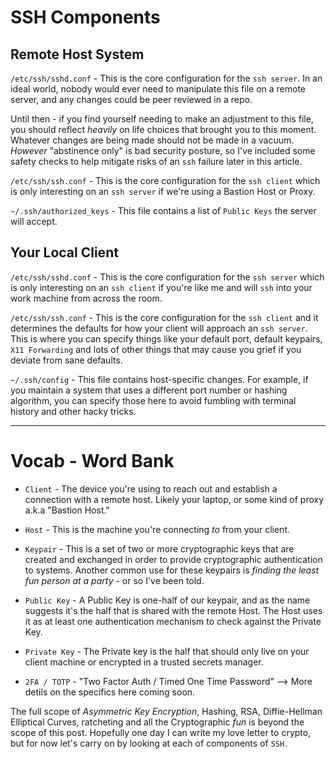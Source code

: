 # SSH Components

## Remote Host System

`/etc/ssh/sshd.conf` - This is the core configuration for the `ssh server`. In an ideal world, nobody would ever need to manipulate this file on a remote server, and any changes could be peer reviewed in a repo.

Until then - if you find yourself needing to make an adjustment to this file, you should reflect _heavily_ on life choices that brought you to this moment. Whatever changes are being made should not be made in a vacuum. _However_ "abstinence only" is bad security posture, so I've included some safety checks to help mitigate risks of an `ssh` failure later in this article.

`/etc/ssh/ssh.conf` - This is the core configuration for the `ssh client` which is only interesting on an `ssh server` if we're using a Bastion Host or Proxy.

`~/.ssh/authorized_keys` - This file contains a list of `Public Keys` the server will accept.

## Your Local Client

`/etc/ssh/sshd.conf` - This is the core configuration for the `ssh server` which is only interesting on an `ssh client` if you're like me and will `ssh` into your work machine from across the room.

`/etc/ssh/ssh.conf` - This is the core configuration for the `ssh client` and it determines the defaults for how your client will approach an `ssh server`. This is where you can specify things like your default port, default keypairs, `X11 Forwarding` and lots of other things that may cause you grief if you deviate from sane defaults.

`~/.ssh/config` - This file contains host-specific changes. For example, if you maintain a system that uses a different port number or hashing algorithm, you can specify those here to avoid fumbling with terminal history and other hacky tricks.

----

# Vocab - Word Bank

* `Client` - The device you're using to reach out and establish a connection with a remote host. Likely your laptop, or some kind of proxy a.k.a "Bastion Host."

* `Host` - This is the machine you're connecting *to* from your client.

* `Keypair` - This is a set of two or more cryptographic keys that are created and exchanged in order to provide  cryptographic authentication to systems. Another common use for these keypairs is _finding the least fun person at a party_ - or so I've been told.

* `Public Key` - A Public Key is one-half of our keypair, and as the name suggests it's the half that is shared with the remote Host. The Host uses it as at least one authentication mechanism to check against the Private Key.

* `Private Key` - The Private key is the half that should only live on your client machine or encrypted in a trusted secrets manager.

* `2FA / TOTP` - "Two Factor Auth / Timed One Time Password" --> More detils on the specifics here coming soon.

The full scope of _Asymmetric Key Encryption_, Hashing, RSA, Diffie-Hellman Elliptical Curves, ratcheting and all the Cryptographic _fun_ is beyond the scope of this post. Hopefully one day I can write my love letter to crypto, but for now let's carry on by looking at each of components of `SSH.`
